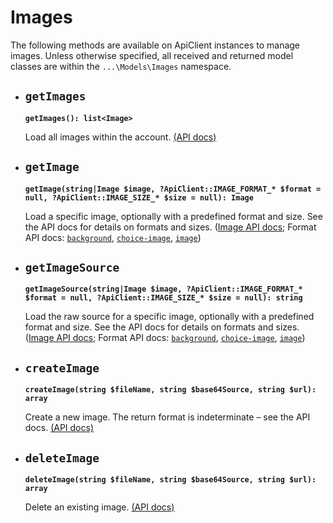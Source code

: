 # Images

The following methods are available on ApiClient instances to manage images. Unless otherwise specified, all received and returned model classes are within the `...\Models\Images` namespace.

- ## `getImages`

  **`getImages(): list<Image>`**

  Load all images within the account. [(API docs)](https://developer.typeform.com/create/reference/retrieve-images-collection/)

- ## `getImage`

  **`getImage(string|Image $image, ?ApiClient::IMAGE_FORMAT_* $format = null, ?ApiClient::IMAGE_SIZE_* $size = null): Image`**

  Load a specific image, optionally with a predefined format and size. See the API docs for details on formats and sizes. ([Image API docs](https://developer.typeform.com/create/reference/retrieve-image/); Format API docs: [`background`](https://developer.typeform.com/create/reference/retrieve-background-by-size/), [`choice-image`](https://developer.typeform.com/create/reference/retrieve-choice-image-by-size/), [`image`](https://developer.typeform.com/create/reference/retrieve-image-by-size/))

- ## `getImageSource`

  **`getImageSource(string|Image $image, ?ApiClient::IMAGE_FORMAT_* $format = null, ?ApiClient::IMAGE_SIZE_* $size = null): string`**

  Load the raw source for a specific image, optionally with a predefined format and size. See the API docs for details on formats and sizes. ([Image API docs](https://developer.typeform.com/create/reference/retrieve-image/); Format API docs: [`background`](https://developer.typeform.com/create/reference/retrieve-background-by-size/), [`choice-image`](https://developer.typeform.com/create/reference/retrieve-choice-image-by-size/), [`image`](https://developer.typeform.com/create/reference/retrieve-image-by-size/))

- ## `createImage`

  **`createImage(string $fileName, string $base64Source, string $url): array`**

  Create a new image. The return format is indeterminate – see the API docs. [(API docs)](https://developer.typeform.com/create/reference/create-image/)

- ## `deleteImage`

  **`deleteImage(string $fileName, string $base64Source, string $url): array`**

  Delete an existing image. [(API docs)](https://developer.typeform.com/delete/reference/delete-image/)
